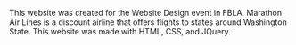 This website was created for the Website Design event in FBLA.
Marathon Air Lines is a discount airline that offers flights to states around Washington State.
This website was made with HTML, CSS, and JQuery.
